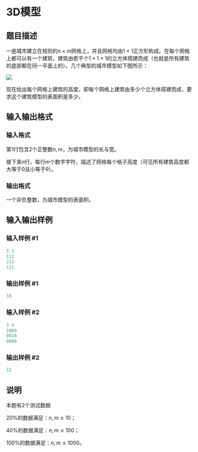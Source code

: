 # 3D模型

## 题目描述

一座城市建立在规则的$n \times m$网格上，并且网格均由$1 \times 1$正方形构成。在每个网格上都可以有一个建筑，建筑由若干个$1 \times 1 \times 1$的立方体搭建而成（也就是所有建筑的底部都在同一平面上的）。几个典型的城市模型如下图所示：

![](https://cdn.luogu.com.cn/upload/pic/47.png)

现在给出每个网格上建筑的高度，即每个网格上建筑由多少个立方体搭建而成，要求这个建筑模型的表面积是多少。

## 输入输出格式

### 输入格式

第$1$行包含$2$个正整数$n,m$，为城市模型的长与宽。

接下来$n$行，每行$m$个数字字符，描述了网格每个格子高度（可见所有建筑高度都大等于$0$且小等于$9$）。

### 输出格式

一个非负整数，为城市模型的表面积。

## 输入输出样例

### 输入样例 #1

```cpp
3 3
111
212
111

```
### 输出样例 #1

```cpp
38

```
### 输入样例 #2

```cpp
3 4
1000
0010
0000

```
### 输出样例 #2

```cpp
12
```


## 说明

本题有$2$个测试数据

$20\%$的数据满足：$n, m≤10$；

$40\%$的数据满足：$n, m≤100$；

$100\%$的数据满足：$n, m≤1000$。


